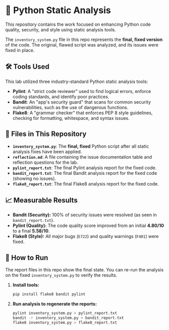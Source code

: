 # 🐍 Python Static Analysis

This repository contains the work focused on enhancing Python code quality, security, and style using static analysis tools.

The `inventory_system.py` file in this repo represents the **final, fixed version** of the code. The original, flawed script was analyzed, and its issues were fixed in place.

## 🛠️ Tools Used

This lab utilized three industry-standard Python static analysis tools:

* **Pylint**: A "strict code reviewer" used to find logical errors, enforce coding standards, and identify poor practices.
* **Bandit**: An "app's security guard" that scans for common security vulnerabilities, such as the use of dangerous functions.
* **Flake8**: A "grammar checker" that enforces PEP 8 style guidelines, checking for formatting, whitespace, and syntax issues.

## 📂 Files in This Repository

* **`inventory_system.py`**: The **final, fixed** Python script after all static analysis fixes have been applied.
* **`reflection.md`**: A file containing the issue documentation table and reflection questions for the lab.
* **`pylint_report.txt`**: The final Pylint analysis report for the fixed code.
* **`bandit_report.txt`**: The final Bandit analysis report for the fixed code (showing no issues).
* **`flake8_report.txt`**: The final Flake8 analysis report for the fixed code.

## 📈 Measurable Results

* **Bandit (Security):** 100% of security issues were resolved (as seen in `bandit_report.txt`).
* **Pylint (Quality):** The code quality score improved from an initial **4.80/10** to a final **5.58/10**.
* **Flake8 (Style):** All major bugs (`E722`) and quality warnings (`F401`) were fixed.

## 🚀 How to Run

The report files in this repo show the final state. You can re-run the analysis on the fixed `inventory_system.py` to verify the results.

1.  **Install tools:**
    ```bash
    pip install flake8 bandit pylint
    ```

2.  **Run analysis to regenerate the reports:**
    ```bash
    pylint inventory_system.py > pylint_report.txt
    bandit -r inventory_system.py > bandit_report.txt
    flake8 inventory_system.py > flake8_report.txt
    ```
